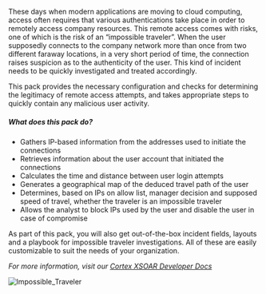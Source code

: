 These days when modern applications are moving to cloud computing, access often requires that various authentications take place in order to remotely access company resources. This remote access comes with risks, one of which is the risk of an “impossible traveler”. When the user supposedly connects to the company network more than once from two different faraway locations, in a very short period of time, the connection raises suspicion as to the authenticity of the user. This kind of incident needs to be quickly investigated and treated accordingly.

This pack provides the necessary configuration and checks for determining the legitimacy of remote access attempts, and takes appropriate steps to quickly contain any malicious user activity.

##### What does this pack do?
- Gathers IP-based information from the addresses used to initiate the connections
- Retrieves information about the user account that initiated the connections
- Calculates the time and distance between user login attempts
- Generates a geographical map of the deduced travel path of the user
- Determines, based on IPs on allow list, manager decision and supposed speed of travel, whether the traveler is an impossible traveler
- Allows the analyst to block IPs used by the user and disable the user in case of compromise


As part of this pack, you will also get out-of-the-box incident fields, layouts and a playbook for impossible traveler investigations. All of these are easily customizable to suit the needs of your organization.

_For more information, visit our [Cortex XSOAR Developer Docs](https://xsoar.pan.dev/docs/reference/playbooks/impossible-traveler)_

![Impossible_Traveler](../../doc_files/Impossible_Traveler.png)
